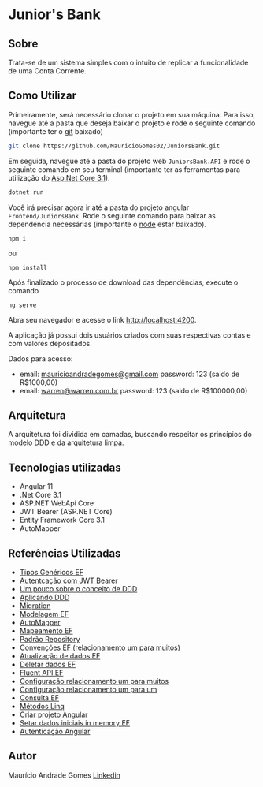 # Junior's Bank

## Sobre
Trata-se de um sistema simples com o intuito de 
replicar a funcionalidade de uma Conta Corrente.

## Como Utilizar
Primeiramente, será necessário clonar o projeto em sua máquina. 
Para isso, navegue até a pasta que deseja baixar o projeto e rode
o seguinte comando (importante ter o [git](https://git-scm.com/downloads) 
baixado)
``` bash
git clone https://github.com/MauricioGomes02/JuniorsBank.git
```
Em seguida, navegue até a pasta do projeto web `JuniorsBank.API` e
rode o seguinte comando em seu terminal 
(importante ter as ferramentas para utilização do [Asp.Net Core 3.1](https://dotnet.microsoft.com/download/dotnet/3.1)).
``` bash
dotnet run
```
Você irá precisar agora ir até a pasta do projeto angular `Frontend/JuniorsBank`.
Rode o seguinte comando para baixar as dependência necessárias 
(importante o [node](https://nodejs.org/pt-br/download/) estar baixado).
```
npm i
```
ou
```
npm install
```
Após finalizado o processo de download das dependências, execute o comando
```
ng serve
```
Abra seu navegador e acesse o link [http://localhost:4200](http://localhost:4200).

A aplicação já possui dois usuários criados com suas respectivas contas
e com valores depositados.

Dados para acesso:
- email: mauricioandradegomes@gmail.com
  password: 123
  (saldo de R$1000,00)
- email: warren@warren.com.br
  password: 123
  (saldo de R$100000,00)

## Arquitetura
A arquitetura foi dividida em camadas, buscando respeitar os princípios
do modelo DDD e da arquitetura limpa.

## Tecnologias utilizadas
- Angular 11
- .Net Core 3.1
- ASP.NET WebApi Core  
- JWT Bearer (ASP.NET Core)
- Entity Framework Core 3.1
- AutoMapper

## Referências Utilizadas
- [Tipos Genéricos EF](http://www.linhadecodigo.com.br/artigo/3347/trabalhando-com-repositorio-generico-no-entity-framework.aspx)
- [Autentcação com JWT Bearer](https://balta.io/artigos/aspnetcore-3-autenticacao-autorizacao-bearer-jwt)
- [Um pouco sobre o conceito de DDD](https://docs.microsoft.com/pt-br/dotnet/architecture/microservices/microservice-ddd-cqrs-patterns/ddd-oriented-microservice)
- [Aplicando DDD](http://www.macoratti.net/20/07/aspnc_ucddd1.htm)
- [Migration](http://www.macoratti.net/20/08/efc_migration1.htm)
- [Modelagem EF](https://docs.microsoft.com/pt-br/ef/core/modeling/)
- [AutoMapper](https://www.luisdev.com.br/2020/08/17/automapper-e-asp-net-core-mapeamento-entre-objetos-parte-1/)
- [Mapeamento EF](http://rsamorim.azurewebsites.net/2017/11/20/mapeando-suas-entidades-com-entity-framework-core-2-0/)
- [Padrão Repository](http://www.macoratti.net/14/04/mvc_crud.htm)
- [Convenções EF (relacionamento um para muitos)](https://www.entityframeworktutorial.net/efcore/one-to-many-conventions-entity-framework-core.aspx)
- [Atualização de dados EF](https://www.entityframeworktutorial.net/efcore/update-data-in-entity-framework-core.aspx)
- [Deletar dados EF](https://www.entityframeworktutorial.net/efcore/delete-data-in-entity-framework-core.aspx)
- [Fluent API EF](https://www.entityframeworktutorial.net/efcore/fluent-api-in-entity-framework-core.aspx)
- [Configuração relacionamento um para muitos](https://www.entityframeworktutorial.net/efcore/configure-one-to-many-relationship-using-fluent-api-in-ef-core.aspx)
- [Configuração relacionamento um para um](https://www.entityframeworktutorial.net/efcore/configure-one-to-one-relationship-using-fluent-api-in-ef-core.aspx)
- [Consulta EF](https://www.entityframeworktutorial.net/efcore/querying-in-ef-core.aspx)
- [Métodos Linq](https://referbruv.com/blog/posts/top-10-linq-methods-we-use-in-our-everyday-csharp-development)
- [Criar projeto Angular](https://www.devmedia.com.br/angular-cli-como-criar-e-executar-um-projeto-angular/38246)
- [Setar dados iniciais in memory EF](https://exceptionnotfound.net/ef-core-inmemory-asp-net-core-store-database/)
- [Autenticação Angular](https://jasonwatmore.com/post/2020/07/09/angular-10-jwt-authentication-example-tutorial)

## Autor
Maurício Andrade Gomes [Linkedin](https://www.linkedin.com/in/mauricioandradegomes)
